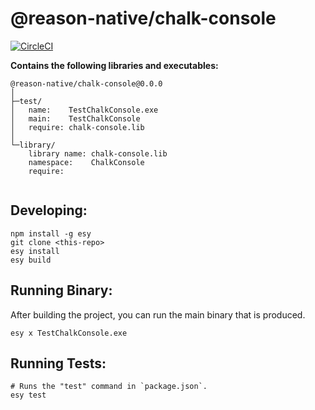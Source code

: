 # @reason-native/chalk-console


[![CircleCI](https://circleci.com/gh/jordwalke/chalk-console/tree/master.svg?style=svg)](https://circleci.com/gh/jordwalke/chalk-console/tree/master)


**Contains the following libraries and executables:**

```
@reason-native/chalk-console@0.0.0
│
├─test/
│   name:    TestChalkConsole.exe
│   main:    TestChalkConsole
│   require: chalk-console.lib
│
└─library/
    library name: chalk-console.lib
    namespace:    ChalkConsole
    require:
 
```

## Developing:

```
npm install -g esy
git clone <this-repo>
esy install
esy build
```

## Running Binary:

After building the project, you can run the main binary that is produced.

```
esy x TestChalkConsole.exe 
```

## Running Tests:

```
# Runs the "test" command in `package.json`.
esy test
```
